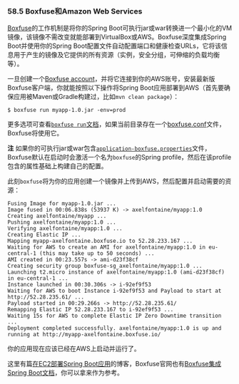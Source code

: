 ### 58.5 Boxfuse和Amazon Web Services
[Boxfuse](https://boxfuse.com/)的工作机制是将你的Spring Boot可执行jar或war转换进一个最小化的VM镜像，该镜像不需改变就能部署到VirtualBox或AWS。Boxfuse深度集成Spring Boot并使用你的Spring Boot配置文件自动配置端口和健康检查URLs，它将该信息用于产生的镜像及它提供的所有资源（实例，安全分组，可伸缩的负载均衡等）。

一旦创建一个[Boxfuse account](https://console.boxfuse.com/)，并将它连接到你的AWS账号，安装最新版Boxfuse客户端，你就能按照以下操作将Spring Boot应用部署到AWS（首先要确保应用被Maven或Gradle构建过，比如`mvn clean package`）：
```shell
$ boxfuse run myapp-1.0.jar -env=prod
```
更多选项可查看[`boxfuse run`文档](https://boxfuse.com/docs/commandline/run.html)，如果当前目录存在一个[boxfuse.conf](https://boxfuse.com/docs/commandline/#configuration)文件，Boxfuse将使用它。

**注** 如果你的可执行jar或war包含[`application-boxfuse.properties`](https://boxfuse.com/docs/payloads/springboot.html#configuration)文件，Boxfuse默认在启动时会激活一个名为`boxfuse`的Spring profile，然后在该profile包含的属性基础上构建自己的配置。

此刻`boxfuse`将为你的应用创建一个镜像并上传到AWS，然后配置并启动需要的资源：
```shell
Fusing Image for myapp-1.0.jar ...
Image fused in 00:06.838s (53937 K) -> axelfontaine/myapp:1.0
Creating axelfontaine/myapp ...
Pushing axelfontaine/myapp:1.0 ...
Verifying axelfontaine/myapp:1.0 ...
Creating Elastic IP ...
Mapping myapp-axelfontaine.boxfuse.io to 52.28.233.167 ...
Waiting for AWS to create an AMI for axelfontaine/myapp:1.0 in eu-central-1 (this may take up to 50 seconds) ...
AMI created in 00:23.557s -> ami-d23f38cf
Creating security group boxfuse-sg_axelfontaine/myapp:1.0 ...
Launching t2.micro instance of axelfontaine/myapp:1.0 (ami-d23f38cf) in eu-central-1 ...
Instance launched in 00:30.306s -> i-92ef9f53
Waiting for AWS to boot Instance i-92ef9f53 and Payload to start at http://52.28.235.61/ ...
Payload started in 00:29.266s -> http://52.28.235.61/
Remapping Elastic IP 52.28.233.167 to i-92ef9f53 ...
Waiting 15s for AWS to complete Elastic IP Zero Downtime transition ...
Deployment completed successfully. axelfontaine/myapp:1.0 is up and running at http://myapp-axelfontaine.boxfuse.io/
```
你的应用现在应该已经在AWS上启动并运行了。

这里有篇[在EC2部署Spring Boot应用](https://boxfuse.com/blog/spring-boot-ec2.html)的博客，Boxfuse官网也有[Boxfuse集成Spring Boot文档](https://boxfuse.com/docs/payloads/springboot.html)，你可以拿来作为参考。
